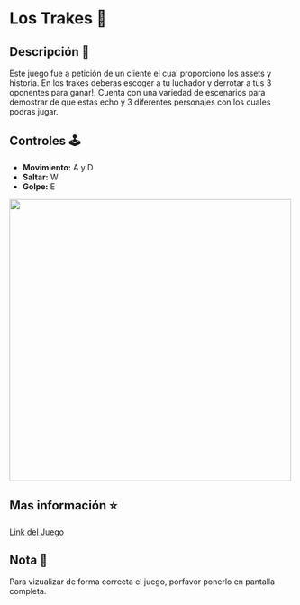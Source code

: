 <h1>Los Trakes 👊</h1> 
<h2>Descripción 🌋</h2>
<p>Este juego fue a petición de un cliente el cual proporciono los assets y historia. En los trakes deberas escoger a tu luchador y derrotar a tus 3 oponentes para ganar!. Cuenta con una variedad de escenarios para demostrar de que estas echo
y 3 diferentes personajes con los cuales podras jugar.</p>
<h2>Controles 🕹️</h2>
<ul>
  <li><strong>Movimiento:</strong> A y D</li>
  <li><strong>Saltar:</strong> W</li>
  <li><strong>Golpe:</strong> E</li>
</ul>
<img style="width: 500px; height: auto;" src="https://cdn.discordapp.com/attachments/1001222483120230501/1206029165137240074/Portada.jpg?ex=65da852f&is=65c8102f&hm=31ec289aba3834a1568863891c76e90c49b001acc6345fdbce4327c5bc16c803&">
<h2>Mas información ⭐</h2>
<a href="https://tatodesign.itch.io/lostrakes">Link del Juego</a>
<h2>Nota 🧾</h2>
<p>Para vizualizar de forma correcta el juego, porfavor ponerlo en pantalla completa.</p>

